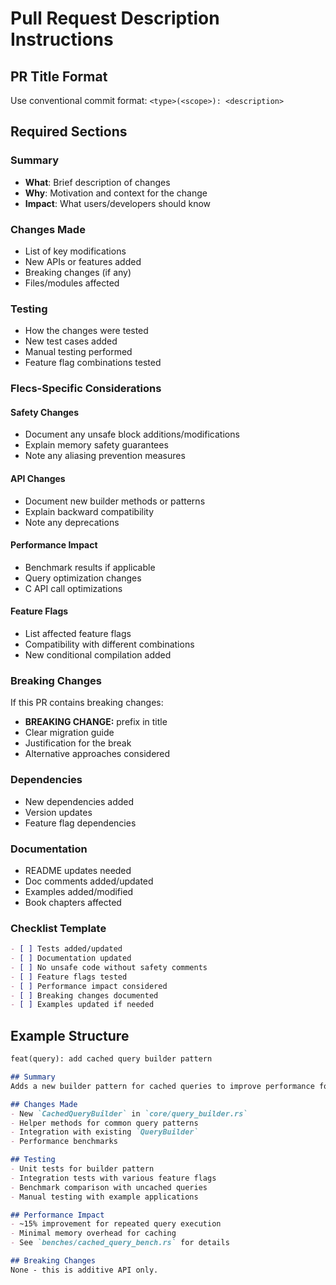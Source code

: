 # Pull Request Description Instructions

## PR Title Format
Use conventional commit format: `<type>(<scope>): <description>`

## Required Sections

### Summary
- **What**: Brief description of changes
- **Why**: Motivation and context for the change
- **Impact**: What users/developers should know

### Changes Made
- List of key modifications
- New APIs or features added
- Breaking changes (if any)
- Files/modules affected

### Testing
- How the changes were tested
- New test cases added
- Manual testing performed
- Feature flag combinations tested

### Flecs-Specific Considerations

#### Safety Changes
- Document any unsafe block additions/modifications
- Explain memory safety guarantees
- Note any aliasing prevention measures

#### API Changes
- Document new builder methods or patterns
- Explain backward compatibility
- Note any deprecations

#### Performance Impact
- Benchmark results if applicable
- Query optimization changes
- C API call optimizations

#### Feature Flags
- List affected feature flags
- Compatibility with different combinations
- New conditional compilation added

### Breaking Changes
If this PR contains breaking changes:
- **BREAKING CHANGE:** prefix in title
- Clear migration guide
- Justification for the break
- Alternative approaches considered

### Dependencies
- New dependencies added
- Version updates
- Feature flag dependencies

### Documentation
- README updates needed
- Doc comments added/updated
- Examples added/modified
- Book chapters affected

### Checklist Template
```markdown
- [ ] Tests added/updated
- [ ] Documentation updated
- [ ] No unsafe code without safety comments
- [ ] Feature flags tested
- [ ] Performance impact considered
- [ ] Breaking changes documented
- [ ] Examples updated if needed
```

## Example Structure

```markdown
feat(query): add cached query builder pattern

## Summary
Adds a new builder pattern for cached queries to improve performance for frequently reused queries.

## Changes Made
- New `CachedQueryBuilder` in `core/query_builder.rs`
- Helper methods for common query patterns
- Integration with existing `QueryBuilder`
- Performance benchmarks

## Testing
- Unit tests for builder pattern
- Integration tests with various feature flags
- Benchmark comparison with uncached queries
- Manual testing with example applications

## Performance Impact
- ~15% improvement for repeated query execution
- Minimal memory overhead for caching
- See `benches/cached_query_bench.rs` for details

## Breaking Changes
None - this is additive API only.
```